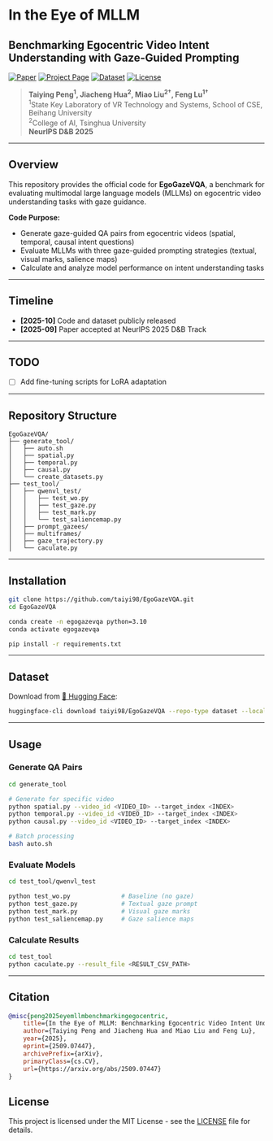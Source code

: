 # In the Eye of MLLM

## Benchmarking Egocentric Video Intent Understanding with Gaze-Guided Prompting

[![Paper](https://img.shields.io/badge/arXiv-2509.07447-b31b1b.svg)](https://arxiv.org/abs/2509.07447)
[![Project Page](https://img.shields.io/badge/Project-Page-green)](https://taiyi98.github.io/projects/EgoGazeVQA)
[![Dataset](https://img.shields.io/badge/🤗-Dataset-yellow)](https://huggingface.co/datasets/taiyi98/EgoGazeVQA)
[![License](https://img.shields.io/badge/License-MIT-blue.svg)](LICENSE)

> **Taiying Peng<sup>1</sup>, Jiacheng Hua<sup>2</sup>, Miao Liu<sup>2†</sup>, Feng Lu<sup>1†</sup>**  
> <sup>1</sup>State Key Laboratory of VR Technology and Systems, School of CSE, Beihang University  
> <sup>2</sup>College of AI, Tsinghua University  
> **NeurIPS D&B 2025**

---

## Overview

This repository provides the official code for **EgoGazeVQA**, a benchmark for evaluating multimodal large language models (MLLMs) on egocentric video understanding tasks with gaze guidance. 

**Code Purpose:**
- Generate gaze-guided QA pairs from egocentric videos (spatial, temporal, causal intent questions)
- Evaluate MLLMs with three gaze-guided prompting strategies (textual, visual marks, salience maps)
- Calculate and analyze model performance on intent understanding tasks

---

## Timeline

- **[2025-10]** Code and dataset publicly released
- **[2025-09]** Paper accepted at NeurIPS 2025 D&B Track

---

## TODO

- [ ] Add fine-tuning scripts for LoRA adaptation

---

## Repository Structure

```
EgoGazeVQA/
├── generate_tool/
│   ├── auto.sh
│   ├── spatial.py
│   ├── temporal.py
│   ├── causal.py
│   └── create_datasets.py
├── test_tool/
│   ├── qwenvl_test/
│   │   ├── test_wo.py
│   │   ├── test_gaze.py
│   │   ├── test_mark.py
│   │   └── test_saliencemap.py
│   ├── prompt_gazees/
│   ├── multiframes/
│   ├── gaze_trajectory.py
│   └── caculate.py
```

---

## Installation

```bash
git clone https://github.com/taiyi98/EgoGazeVQA.git
cd EgoGazeVQA

conda create -n egogazevqa python=3.10
conda activate egogazevqa

pip install -r requirements.txt
```

---

## Dataset

Download from [🤗 Hugging Face](https://huggingface.co/datasets/taiyi98/EgoGazeVQA):

```bash
huggingface-cli download taiyi98/EgoGazeVQA --repo-type dataset --local-dir ./data
```

---

## Usage

### Generate QA Pairs

```bash
cd generate_tool

# Generate for specific video
python spatial.py --video_id <VIDEO_ID> --target_index <INDEX>
python temporal.py --video_id <VIDEO_ID> --target_index <INDEX>
python causal.py --video_id <VIDEO_ID> --target_index <INDEX>

# Batch processing
bash auto.sh
```

### Evaluate Models

```bash
cd test_tool/qwenvl_test

python test_wo.py              # Baseline (no gaze)
python test_gaze.py            # Textual gaze prompt
python test_mark.py            # Visual gaze marks
python test_saliencemap.py     # Gaze salience maps
```

### Calculate Results

```bash
cd test_tool
python caculate.py --result_file <RESULT_CSV_PATH>
```

---

## Citation

```bibtex
@misc{peng2025eyemllmbenchmarkingegocentric,
    title={In the Eye of MLLM: Benchmarking Egocentric Video Intent Understanding with Gaze-Guided Prompting}, 
    author={Taiying Peng and Jiacheng Hua and Miao Liu and Feng Lu},
    year={2025},
    eprint={2509.07447},
    archivePrefix={arXiv},
    primaryClass={cs.CV},
    url={https://arxiv.org/abs/2509.07447}
}
```

## License

This project is licensed under the MIT License - see the [LICENSE](LICENSE) file for details.
